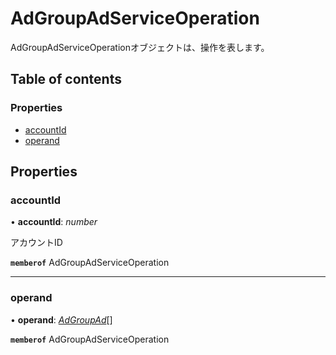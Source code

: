 # AdGroupAdServiceOperation


<div lang=\"ja\">AdGroupAdServiceOperationオブジェクトは、操作を表します。</div> 

## Table of contents

### Properties

- [accountId](adgroupadserviceoperation.md#accountid)
- [operand](adgroupadserviceoperation.md#operand)

## Properties

### accountId

• **accountId**: *number*

<div lang=\"ja\">アカウントID</div> 

**`memberof`** AdGroupAdServiceOperation

___

### operand

• **operand**: [*AdGroupAd*](adgroupad.md)[]

**`memberof`** AdGroupAdServiceOperation
